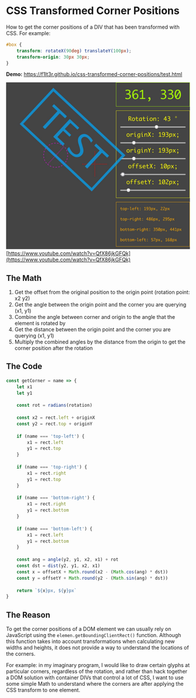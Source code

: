 # CSS Transformed Corner Positions

How to get the corner positions of a DIV that has been transformed with CSS. For example:

```css
#box {
	transform: rotateX(90deg) translateY(100px);
	transform-origin: 30px 30px;
}
```
**Demo:** https://f1lt3r.github.io/css-transformed-corner-positions/test.html


[![Youtube Explanation](example-image.jpg)](https://www.youtube.com/watch?v=QfX86jkGFQk)
[https://www.youtube.com/watch?v=QfX86jkGFQk](https://www.youtube.com/watch?v=QfX86jkGFQk)

## The Math

1. Get the offset from the original position to the origin point (rotation point: x2 y2)
1. Get the angle between the origin point and the corner you are querying (x1, y1)
1. Combine the angle between corner and origin to the angle that the element is rotated by
1. Get the distance between the origin point and the corner you are querying (x1, y1)
1. Multiply the combined angles by the distance from the origin to get the corner position after the rotation

## The Code

```javascript
const getCorner = name => {
	let x1
	let y1

	const rot = radians(rotation)

	const x2 = rect.left + originX
	const y2 = rect.top + originY

	if (name === 'top-left') {
		x1 = rect.left
		y1 = rect.top
	}

	if (name === 'top-right') {
		x1 = rect.right
		y1 = rect.top
	}

	if (name === 'bottom-right') {
		x1 = rect.right
		y1 = rect.bottom
	}

	if (name === 'bottom-left') {
		x1 = rect.left
		y1 = rect.bottom
	}

	const ang = angle(y2, y1, x2, x1) + rot
	const dst = dist(y2, y1, x2, x1)
	const x = offsetX + Math.round(x2 - (Math.cos(ang) * dst))
	const y = offsetY + Math.round(y2 - (Math.sin(ang) * dst))

	return `${x}px, ${y}px`
}
```

## The Reason

To get the corner positions of a DOM element we can usually rely on JavaScript using the `elemen.getBoundingClientRect()` function. Although this function takes into account transformations when calculating new widths and heights, it does not provide a way to understand the locations of the corners.

For example: in my imaginary program, I would like to draw certain glyphs at particular corners, regardless of the rotation, and rather than hack together a DOM solution with container DIVs that control a lot of CSS, I want to use some simple Math to understand where the corners are after applying the CSS transform to one element.
